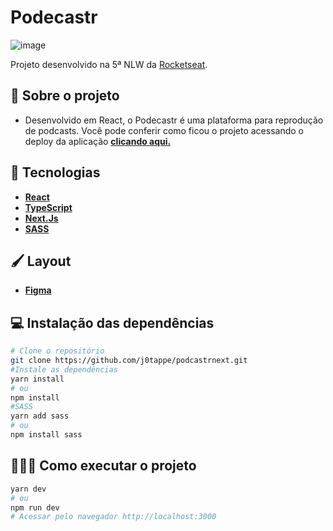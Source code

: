 # Podecastr 
![image](https://user-images.githubusercontent.com/31297561/126333071-0deabc8f-6826-4b1b-bd6d-fb8ca26b7006.png)



Projeto desenvolvido na 5ª NLW da [Rocketseat](https://rocketseat.com.br/).

## 🧩 Sobre o projeto

- Desenvolvido em React, o Podecastr é uma plataforma para reprodução de podcasts. Você pode conferir como ficou o projeto acessando o deploy da aplicação **[clicando aqui.](https://)**


## 🚀 Tecnologias
 - **[React](https://reactjs.org)**
 - **[TypeScript](https://www.typescriptlang.org/)**
 - **[Next.Js](https://nextjs.org/)**
 - **[SASS](https://sass-lang.com/install)**

## 🖌️ Layout

- **[Figma](https://www.figma.com/file/t8DMdWj2w2IbP6rACC6lKx/Podcastr-(Copy)?node-id=160%3A2761)**


## 💻 Instalação das dependências
```bash
# Clone o repositório
git clone https://github.com/j0tappe/podcastrnext.git
#Instale as dependências
yarn install
# ou
npm install
#SASS
yarn add sass
# ou
npm install sass
```

## 👨🏻‍💻 Como executar o projeto

```bash
yarn dev
# ou
npm run dev
# Acessar pelo navegador http://localhost:3000
```
